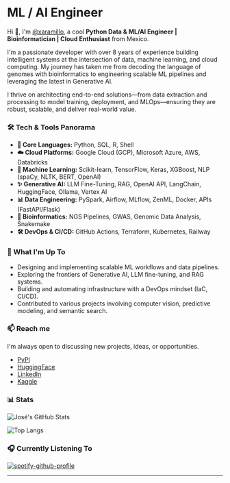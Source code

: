 # ML / AI Engineer

Hi 👋, I'm [@xaramillo](github.com/xaramillo), a cool **Python Data & ML/AI Engineer | Bioinformatician | Cloud Enthusiast** from Mexico.

I'm a passionate developer with over 8 years of experience building intelligent systems at the intersection of data, machine learning, and cloud computing. My journey has taken me from decoding the language of genomes with bioinformatics to engineering scalable ML pipelines and leveraging the latest in Generative AI.

I thrive on architecting end-to-end solutions—from data extraction and processing to model training, deployment, and MLOps—ensuring they are robust, scalable, and deliver real-world value.

### 🛠️ Tech & Tools Panorama

*   **🧪 Core Languages:** Python, SQL, R, Shell
*   **☁️ Cloud Platforms:** Google Cloud (GCP), Microsoft Azure, AWS, Databricks
*   **🤖 Machine Learning:** Scikit-learn, TensorFlow, Keras, XGBoost, NLP (spaCy, NLTK, BERT, OpenAI)
*   **✨ Generative AI:** LLM Fine-Tuning, RAG, OpenAI API, LangChain, HuggingFace, Ollama, Vertex AI
*   **📊 Data Engineering:** PySpark, Airflow, MLflow, ZenML, Docker, APIs (FastAPI/Flask)
*   **🧬 Bioinformatics:** NGS Pipelines, GWAS, Genomic Data Analysis, Snakemake
*   **🛠️ DevOps & CI/CD:** GitHub Actions, Terraform, Kubernetes, Railway

### 🌟 What I'm Up To

*   Designing and implementing scalable ML workflows and data pipelines.
*   Exploring the frontiers of Generative AI, LLM fine-tuning, and RAG systems.
*   Building and automating infrastructure with a DevOps mindset (IaC, CI/CD).
*   Contributed to various projects involving computer vision, predictive modeling, and semantic search.

### 📫 Reach me

I'm always open to discussing new projects, ideas, or opportunities.

  - [PyPI](https://pypi.org/user/xaramillo/)
  - [HuggingFace](https://huggingface.co/xaramillo)
  - [LinkedIn](https://linkedin.com/in/xaramillo)
  - [Kaggle](https://kaggle.com/xaramillo)

### 📊 Stats

![José's GitHub Stats](https://github-readme-stats.vercel.app/api?username=xaramillo&show_icons=true&theme=radical)

![Top Langs](https://github-readme-stats.vercel.app/api/top-langs/?username=xaramillo&layout=compact&theme=radical)

### 🎧 Currently Listening To

[![spotify-github-profile](https://spotify-github-profile.kittinanx.com/api/view?uid=12175157842&cover_image=true&theme=default&show_offline=false&background_color=121212&interchange=false&bar_color=53b14f&bar_color_cover=false)](https://github.com/kittinan/spotify-github-profile)

---
